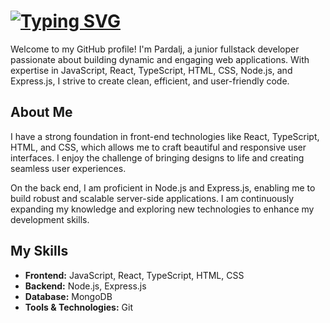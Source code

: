 <!-- markdown -->
# [![Typing SVG](https://readme-typing-svg.herokuapp.com?color=fff&lines=Pardalj%20-%20Fullstack%20Developer)](https://git.io/typing-svg)

Welcome to my GitHub profile! I'm Pardalj, a junior fullstack developer passionate about building dynamic and engaging web applications. With expertise in JavaScript, React, TypeScript, HTML, CSS, Node.js, and Express.js, I strive to create clean, efficient, and user-friendly code.

## About Me

I have a strong foundation in front-end technologies like React, TypeScript, HTML, and CSS, which allows me to craft beautiful and responsive user interfaces. I enjoy the challenge of bringing designs to life and creating seamless user experiences.

On the back end, I am proficient in Node.js and Express.js, enabling me to build robust and scalable server-side applications. I am continuously expanding my knowledge and exploring new technologies to enhance my development skills.

## My Skills

- **Frontend:** JavaScript, React, TypeScript, HTML, CSS
- **Backend:** Node.js, Express.js
- **Database:** MongoDB
- **Tools & Technologies:** Git


<!-- markdown -->

<!---
Pardalj/Pardalj is a ✨ special ✨ repository because its `README.md` (this file) appears on your GitHub profile.
You can click the Preview link to take a look at your changes.
--->
